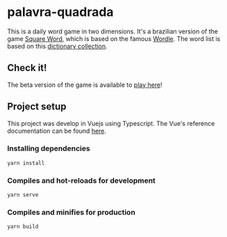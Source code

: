 # palavra-quadrada
This is a daily word game in two dimensions. It's a brazilian version of the game [Square Word](https://squareword.org/), which is based on the famous [Wordle](https://www.nytimes.com/games/wordle/index.html).
The word list is based on this [dictionary collection](https://github.com/fserb/pt-br).

## Check it!
The beta version of the game is available to [play here](https://palavra-quadrada.web.app/)!

## Project setup
This project was develop in Vuejs using Typescript. The Vue's reference documentation can be found [here](https://vuejs.org/guide/quick-start.html).

### Installing dependencies
```
yarn install
```

### Compiles and hot-reloads for development
```
yarn serve
```

### Compiles and minifies for production
```
yarn build
```
